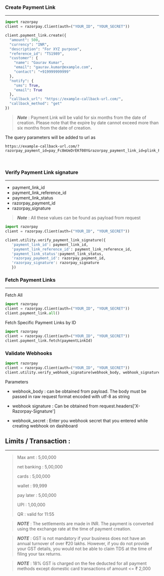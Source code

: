 ### Create Payment Link
<hr>

```Python
import razorpay
client = razorpay.Client(auth=("YOUR_ID", "YOUR_SECRET"))

client.payment_link.create({
  "amount": 500,
  "currency": "INR",
  "description": "For XYZ purpose",
  "reference_id": "TS1989",
  "customer": {
    "name": "Gaurav Kumar",
    "email": "gaurav.kumar@example.com",
    "contact": "+919999999999"
  },
  "notify": {
    "sms": True,
    "email": True
  },
  "callback_url": "https://example-callback-url.com/",
  "callback_method": "get"
})
```

> **_Note_** : Payment Link will be valid for six months from the date of creation. Please note that the expire by date cannot exceed more than six months from the date of creation.

The query parameters will be added to url as

    https://example-callback-url.com/?razorpay_payment_id=pay_Fc8mUeDrEKf08Y&razorpay_payment_link_id=plink_Fc8lXILABzQL7M&razorpay_payment_link_reference_id=TSsd1989&razorpay_payment_link_status=partially_paid&razorpay_signature=b0ea302006d9c3da504510c9be482a647d5196b265f5a82aeb272888dcbee70e
<br>

### Verify Payment Link signature
<hr>

- payment_link_id
- payment_link_reference_id
- payment_link_status
- razorpay_payment_id 
- razorpay_signature
> **_Note_** : All these values can be found as payload from request

```python
import razorpay
client = razorpay.Client(auth=("YOUR_ID", "YOUR_SECRET"))

client.utility.verify_payment_link_signature({
   'payment_link_id': payment_link_id,
   'payment_link_reference_id': payment_link_reference_id,
   'payment_link_status':payment_link_status,
   'razorpay_payment_id': razorpay_payment_id,
   'razorpay_signature': razorpay_signature
   })
```
### Fetch Payment Links
<hr>

Fetch All
```python
import razorpay
client = razorpay.Client(auth=("YOUR_ID", "YOUR_SECRET"))
client.payment_link.all()
```

Fetch Specific Payment Links by ID
```python
import razorpay
client = razorpay.Client(auth=("YOUR_ID", "YOUR_SECRET"))
client.payment_link.fetch(paymentLinkId)
```

### Validate Webhooks
```python
import razorpay
client = razorpay.Client(auth=("YOUR_ID", "YOUR_SECRET"))
client.utility.verify_webhook_signature(webhook_body, webhook_signature, webhook_secret)
```
Parameters

* webhook_body : can be obtained from payload. The body must be passed in raw request format encoded with utf-8 as string

* webhook signature : Can be obtained from request.headers['X-Razorpay-Signature']

* webhook_secret : Enter you webhook secret that you entered while creating webhook on dashboard



## Limits / Transaction :
<hr>


> Max amt : 5,00,000
>
> net banking : 5,00,000
>
> cards : 5,00,000
>  
> wallet : 99,999
> 
> pay later : 5,00,000
>  
> UPI : 1,00,000
>
> QR : valid for 11:55


> **_NOTE_** : The settlements are made in INR. The payment is converted using the exchange rate at the time of payment creation.

> **_NOTE_** : GST is not mandatory if your business does not have an annual turnover of over ₹20 lakhs. However, if you do not provide your GST details, you would not be able to claim TDS at the time of filing your tax returns.

> **_NOTE_** : 18% GST is charged on the fee deducted for all payment methods except domestic card transactions of amount <= ₹ 2,000

